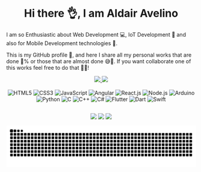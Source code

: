 <h1 align="center">Hi there 👌, I am Aldair Avelino</h1>

<div>
  <p>
    I am so Enthusiastic about Web Development 💻, IoT Development 🤖 and also for Mobile Development technologies 📱.
  </p>
  <p>
    This is my GitHub profile 📝, and here I share all my personal works that are done 💯% or those that are almost done 😅💯.
    If you want collaborate one of this works feel free to do that 🎉🆓!
  </p>
  
</div>

<div align="center">
  <a href="https://facebook.com/aldair.avelino.587">
  <img height="160em" src="https://github-readme-stats.vercel.app/api?username=AldairAvelino&show_icons=true&theme=nord&include_all_commits=true&count_private=true"/>
  <img height="160em" src="https://github-readme-stats.vercel.app/api/top-langs/?username=AldairAvelino&layout=compact&langs_count=7&theme=nord"/>
</div>
  
<div style="display: inline_block" align="center"><br>
  <a>
  <img src="https://cdn.jsdelivr.net/gh/devicons/devicon/icons/html5/html5-original.svg" alt="HTML5" width="40" height="40" style="max-width:100%;"></img>
  <img src="https://cdn.jsdelivr.net/gh/devicons/devicon/icons/css3/css3-original.svg" alt="CSS3" width="40" height="40" style="max-width:100%;"></img>
  <img src="https://cdn.jsdelivr.net/gh/devicons/devicon/icons/javascript/javascript-original.svg" alt="JavaScript" width="40" height="40" style="max-width:100%;"></img>
  <img src="https://cdn.jsdelivr.net/gh/devicons/devicon/icons/angularjs/angularjs-original.svg" alt="Angular" width="40" height="40" style="max-width:100%;"></img>
  <img src="https://cdn.jsdelivr.net/gh/devicons/devicon/icons/react/react-original.svg" alt="React.js" width="40" height="40" style="max-width:100%;"></img>
  <img src="https://cdn.jsdelivr.net/gh/devicons/devicon/icons/nodejs/nodejs-original.svg" alt="Node.js" width="40" height="40" style="max-width:100%;"></img>
  <img src="https://cdn.jsdelivr.net/gh/devicons/devicon/icons/arduino/arduino-original.svg" alt="Arduino" width="40" height="40" style="max-width:100%;"></img>
  <img src="https://cdn.jsdelivr.net/gh/devicons/devicon/icons/python/python-original.svg" alt="Python" width="40" height="40" style="max-width:100%;"></img>
  <img src="https://cdn.jsdelivr.net/gh/devicons/devicon/icons/c/c-original.svg" alt="C" width="40" height="40" style="max-width:100%;"></img>
  <img src="https://cdn.jsdelivr.net/gh/devicons/devicon/icons/cplusplus/cplusplus-original.svg" alt="C++" width="40" height="40" style="max-width:100%;"></img>
  <img src="https://cdn.jsdelivr.net/gh/devicons/devicon/icons/csharp/csharp-original.svg" alt="C#" width="40" height="40" style="max-width:100%;"></img>
  <img src="https://cdn.jsdelivr.net/gh/devicons/devicon/icons/flutter/flutter-original.svg" alt="Flutter" width="40" height="40" style="max-width:100%;"></img>
  <img src="https://cdn.jsdelivr.net/gh/devicons/devicon/icons/dart/dart-original.svg" alt="Dart" width="40" height="40" style="max-width:100%;"></img>
  <img src="https://cdn.jsdelivr.net/gh/devicons/devicon/icons/swift/swift-original.svg" alt="Swift" width="40" height="40" style="max-width:100%;"></img>
  </a>
</div>

  ##
 
<div align="center"> 
  <a href="https://www.instagram.com/aldair_avelino/" target="_blank"><img src="https://img.shields.io/badge/-Instagram-%23E4405F?style=for-the-badge&logo=instagram&logoColor=white" target="_blank"></a> 
  <a href = "mailto:aldair03avelino@gmail.com"><img src="https://img.shields.io/badge/-Gmail-%23333?style=for-the-badge&logo=gmail&logoColor=white" target="_blank"></a>
  <a href="https://www.linkedin.com/in/aldair-fernando-antónio-avelino-a0bb641ab/" target="_blank"><img src="https://img.shields.io/badge/-LinkedIn-%230077B5?style=for-the-badge&logo=linkedin&logoColor=white" target="_blank"></a>
  
  ![Snake animation](https://github.com/AldairAvelino/AldairAvelino/blob/output/github-contribution-grid-snake.svg)
  
</div>
